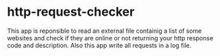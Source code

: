 # http-request-checker

This app is reponsible to read an external file containig a list of some websites and check if they are online or not returning your http response code and description. 
Also this app write all requests in a log file.
